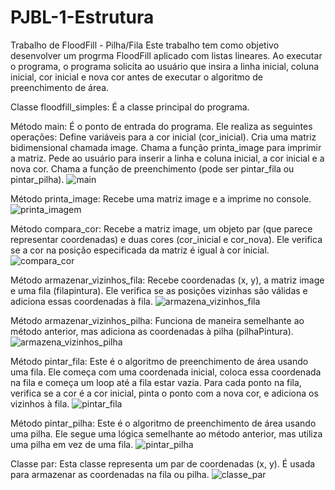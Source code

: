 # PJBL-1-Estrutura
Trabalho de FloodFill - Pilha/Fila
Este trabalho tem como objetivo desenvolver um progrma FloodFill aplicado com listas lineares.
Ao executar o programa, o programa solicita ao usuário que insira a linha inicial, coluna inicial, cor inicial e nova cor antes de executar o algoritmo de preenchimento de área.

Classe floodfill_simples:
É a classe principal do programa.

Método main:
É o ponto de entrada do programa. Ele realiza as seguintes operações:
Define variáveis para a cor inicial (cor_inicial).
Cria uma matriz bidimensional chamada image.
Chama a função printa_image para imprimir a matriz.
Pede ao usuário para inserir a linha e coluna inicial, a cor inicial e a nova cor.
Chama a função de preenchimento (pode ser pintar_fila ou pintar_pilha).
![main](https://github.com/Leo-Cavalli/PJBL-1-Estrutura/assets/107222013/dbf9c0f6-1dcc-4508-89eb-74ad1a07e5c1)

Método printa_image:
Recebe uma matriz image e a imprime no console.
![printa_imagem](https://github.com/Leo-Cavalli/PJBL-1-Estrutura/assets/107222013/d064653a-1c75-4696-86ef-7760ab2462c5)

Método compara_cor:
Recebe a matriz image, um objeto par (que parece representar coordenadas) e duas cores (cor_inicial e cor_nova). Ele verifica se a cor na posição especificada da matriz é igual à cor inicial.
![compara_cor](https://github.com/Leo-Cavalli/PJBL-1-Estrutura/assets/107222013/5c6c49c9-77ce-401e-b9f4-cbe1730b3dc4)

Método armazenar_vizinhos_fila:
Recebe coordenadas (x, y), a matriz image e uma fila (filapintura). Ele verifica se as posições vizinhas são válidas e adiciona essas coordenadas à fila.
![armazena_vizinhos_fila](https://github.com/Leo-Cavalli/PJBL-1-Estrutura/assets/107222013/9589ab6b-c6fe-4d26-afb6-9b5466362494)

Método armazenar_vizinhos_pilha:
Funciona de maneira semelhante ao método anterior, mas adiciona as coordenadas à pilha (pilhaPintura).
![armazena_vizinhos_pilha](https://github.com/Leo-Cavalli/PJBL-1-Estrutura/assets/107222013/55047094-3d7c-4cdd-9edf-791b4272788b)

Método pintar_fila:
Este é o algoritmo de preenchimento de área usando uma fila. Ele começa com uma coordenada inicial, coloca essa coordenada na fila e começa um loop até a fila estar vazia. Para cada ponto na fila, verifica se a cor é a cor inicial, pinta o ponto com a nova cor, e adiciona os vizinhos à fila.
![pintar_fila](https://github.com/Leo-Cavalli/PJBL-1-Estrutura/assets/107222013/2f76ea61-fd43-41ab-9ea7-43644d8a3240)

Método pintar_pilha:
Este é o algoritmo de preenchimento de área usando uma pilha. Ele segue uma lógica semelhante ao método anterior, mas utiliza uma pilha em vez de uma fila.
![pintar_pilha](https://github.com/Leo-Cavalli/PJBL-1-Estrutura/assets/107222013/1c61472c-e966-424c-be52-a6370f1b4be8)

Classe par:
Esta classe representa um par de coordenadas (x, y). É usada para armazenar as coordenadas na fila ou pilha.
![classe_par](https://github.com/Leo-Cavalli/PJBL-1-Estrutura/assets/107222013/48e7c202-3a7b-4821-a6c9-811bcdfc1f7a)



